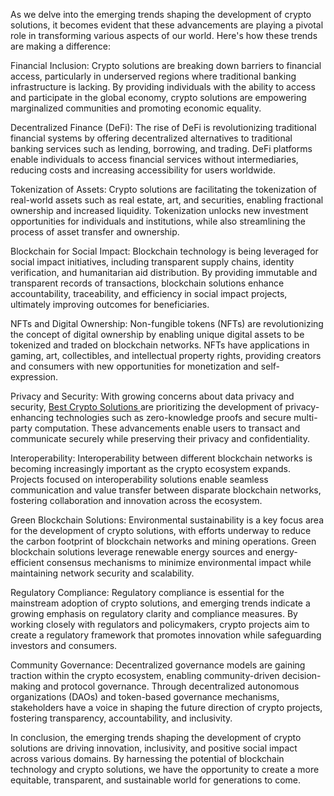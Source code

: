 As we delve into the emerging trends shaping the development of crypto solutions, it becomes evident that these advancements are playing a pivotal role in transforming various aspects of our world. Here's how these trends are making a difference:

Financial Inclusion: Crypto solutions are breaking down barriers to financial access, particularly in underserved regions where traditional banking infrastructure is lacking. By providing individuals with the ability to access and participate in the global economy, crypto solutions are empowering marginalized communities and promoting economic equality.

Decentralized Finance (DeFi): The rise of DeFi is revolutionizing traditional financial systems by offering decentralized alternatives to traditional banking services such as lending, borrowing, and trading. DeFi platforms enable individuals to access financial services without intermediaries, reducing costs and increasing accessibility for users worldwide.

Tokenization of Assets: Crypto solutions are facilitating the tokenization of real-world assets such as real estate, art, and securities, enabling fractional ownership and increased liquidity. Tokenization unlocks new investment opportunities for individuals and institutions, while also streamlining the process of asset transfer and ownership.

Blockchain for Social Impact: Blockchain technology is being leveraged for social impact initiatives, including transparent supply chains, identity verification, and humanitarian aid distribution. By providing immutable and transparent records of transactions, blockchain solutions enhance accountability, traceability, and efficiency in social impact projects, ultimately improving outcomes for beneficiaries.

NFTs and Digital Ownership: Non-fungible tokens (NFTs) are revolutionizing the concept of digital ownership by enabling unique digital assets to be tokenized and traded on blockchain networks. NFTs have applications in gaming, art, collectibles, and intellectual property rights, providing creators and consumers with new opportunities for monetization and self-expression.

Privacy and Security: With growing concerns about data privacy and security, <a href="https://miracuves.com/best-crypto-solutions-to-start-with/">Best Crypto Solutions
</a> are prioritizing the development of privacy-enhancing technologies such as zero-knowledge proofs and secure multi-party computation. These advancements enable users to transact and communicate securely while preserving their privacy and confidentiality.

Interoperability: Interoperability between different blockchain networks is becoming increasingly important as the crypto ecosystem expands. Projects focused on interoperability solutions enable seamless communication and value transfer between disparate blockchain networks, fostering collaboration and innovation across the ecosystem.

Green Blockchain Solutions: Environmental sustainability is a key focus area for the development of crypto solutions, with efforts underway to reduce the carbon footprint of blockchain networks and mining operations. Green blockchain solutions leverage renewable energy sources and energy-efficient consensus mechanisms to minimize environmental impact while maintaining network security and scalability.

Regulatory Compliance: Regulatory compliance is essential for the mainstream adoption of crypto solutions, and emerging trends indicate a growing emphasis on regulatory clarity and compliance measures. By working closely with regulators and policymakers, crypto projects aim to create a regulatory framework that promotes innovation while safeguarding investors and consumers.

Community Governance: Decentralized governance models are gaining traction within the crypto ecosystem, enabling community-driven decision-making and protocol governance. Through decentralized autonomous organizations (DAOs) and token-based governance mechanisms, stakeholders have a voice in shaping the future direction of crypto projects, fostering transparency, accountability, and inclusivity.

In conclusion, the emerging trends shaping the development of crypto solutions are driving innovation, inclusivity, and positive social impact across various domains. By harnessing the potential of blockchain technology and crypto solutions, we have the opportunity to create a more equitable, transparent, and sustainable world for generations to come.
